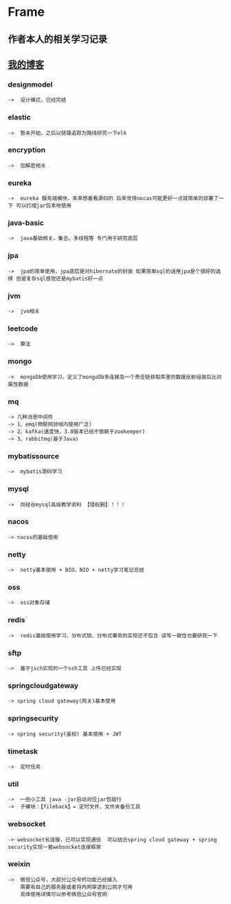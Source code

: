 # Frame

## 作者本人的相关学习记录

## [我的博客]('https://blog.csdn.net/qq_44872787')

### designmodel
    ->  设计模式，已经完结
### elastic 
    ->  暂未开始，之后以链路追踪为路线研究一下elk
### encryption 
    ->  加解密相关
### eureka 
    ->  eureka 服务端模块，本来想着看源码的 后来觉得nocas可能更好一点就简单的部署了一下 可以打成jar包本地使用
### java-basic
    ->  java基础相关，集合、多线程等 专门用于研究底层
### jpa 
    ->  jpa的简单使用，jpa底层是对hibernate的封装 如果简单sql的话用jpa是个很好的选择 但是复杂sql感觉还是mybatis好一点
### jvm
    ->  jvm相关
### leetcode
    ->  算法
### mongo
    ->  mongoDb使用学习，定义了mongoDb多连接及一个责任链获取库里的数据反射组装后比对属性数据
### mq
    -> 几种消息中间件
    -> 1、emq(物联网领域内使用广泛)
    -> 2、kafka(速度快，3.0版本已经不依赖于zookeeper)
    -> 3、rabbitmq(基于Java)
### mybatissource
    ->  mybatis源码学习
### mysql
    ->  尚硅谷mysql高级教学资料 【侵权删】！！！
### nacos
    -> nacos的基础使用
### netty
    ->  netty基本使用 + BIO、NIO + netty学习笔记总结
### oss 
    ->  oss对象存储
### redis
    ->  redis基础使用学习，分布式锁、分布式事务的实现还不包含 读写一致性也要研究一下
### sftp
    ->  基于jsch实现的一个ssh工具 上传已经实现
### springcloudgateway
    -> spring cloud gateway(网关)基本使用
### springsecurity
    -> spring security(鉴权) 基本使用 + JWT
### timetask
    ->  定时任务
### util
    ->  一些小工具 java -jar启动对应jar包就行
    ->  子模块：【fileback】= 定时文件、文件夹备份工具
### websocket
    -> websocket长连接，已可以实现通信  可以结合spring cloud gateway + spring security实现一套websocket连接框架
### weixin
    ->  微信公众号，大部分公众号的功能已经接入
        需要有自己的服务器或者将内网穿透到公网才可用
        具体使用详情可以参考微信公众号官网
